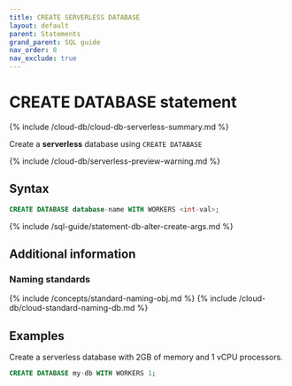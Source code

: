 ```yaml
---
title: CREATE SERVERLESS DATABASE
layout: default
parent: Statements
grand_parent: SQL guide
nav_order: 8
nav_exclude: true
---
```


# CREATE DATABASE statement

{% include /cloud-db/cloud-db-serverless-summary.md %}

Create a **serverless** database using `CREATE DATABASE`

{% include /cloud-db/serverless-preview-warning.md %}

## Syntax

```sql
CREATE DATABASE database-name WITH WORKERS <int-val>;
```

{% include /sql-guide/statement-db-alter-create-args.md %}

## Additional information

### Naming standards

{% include /concepts/standard-naming-obj.md %}
{% include /cloud-db/cloud-standard-naming-db.md %}

## Examples

Create a serverless database with 2GB of memory and 1 vCPU processors.

```sql
CREATE DATABASE my-db WITH WORKERS 1;
```
